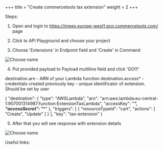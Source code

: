 +++
title = "Create commercetools tax extension"
weight = 2
+++

Steps:

1. Open and login to https://impex.europe-west1.gcp.commercetools.com/ page

2. Click to API Playground and choose your project

3. Choose 'Extensions' in Endpoint field and 'Create' in Command

![Choose name](/images/extension/extension-13.png)

4. Put provided payload to Payload multiline field and click 'GO!!!'

destination.arn - ARN of your Lambda function
destination.access* - credentials created previously
key - unique identificator of extension. Should be set by user


{
    "destination": {
        "type": "AWSLambda",
        "arn": "arn:aws:lambda:eu-central-1:907001314987:function:ExtensionTaxLambda",
        "accessKey": "*****",
        "accessSecret": "******"
    },
    "triggers": [
        {
            "resourceTypeId": "cart",
            "actions": [
	   "Create",
                "Update"
            ]
        }
    ],
    "key": "tax-extension"
}

5. After that you will see response with extension details

![Choose name](/images/extension/extension-14.png)


Useful links:


